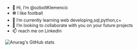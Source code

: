  - 👋 Hi, I’m @ozboltKlemencic
 - ⚽ I like football
 - 🌱 I’m currently learning web developing,sql,python,c+
 - 💞️ I’m looking to collaborate with you on your future projects
 - 📫 reach me on Linkedin

![Anurag's GitHub stats](https://github-readme-stats.vercel.app/api?username=ozboltKlemencic&theme=transparent&show_icons=true)
